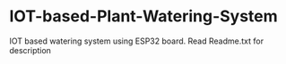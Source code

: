 # IOT-based-Plant-Watering-System
IOT based watering system using ESP32 board. Read Readme.txt for description
